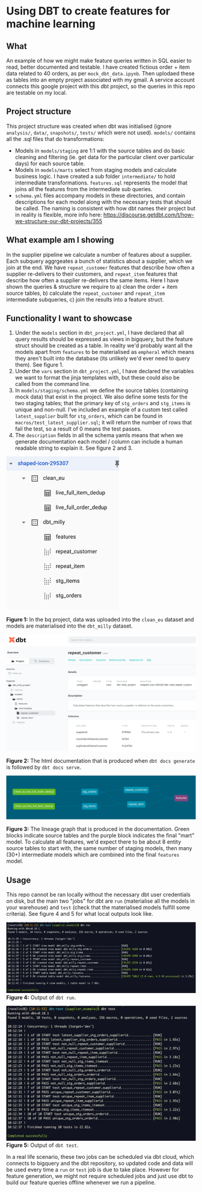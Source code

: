 
# Using DBT to create features for machine learning


## What
An example of how we might make feature queries written in SQL easier to read, better documented and testable.
I have created fictious order + item data related to 40 orders, as per `mock_dbt_data.ipynb`. Then uplodaed
these as tables into an empty project associated with my gmail. A service account connects this google project
with this dbt project, so the queries in this repo are testable on my local.


## Project structure
This project structure was created when dbt was initialised (ignore `analysis/`, `data/`, `snapshots/`, `tests/` which were not used).
`models/` contains all the .sql files that do transformations:
* Models in `models/staging` are 1:1 with the source tables and do basic cleaning and filtering (ie. get data for the particular client over particular days) for each source table.
* Models in `models/marts` select from staging models and calculate business logic. I have created a sub folder `intermediate/` to hold intermediate transformations. `features.sql` represents the model that joins all
the features from the intermediate sub queries.
* `schema.yml` files accompany models in these directories, and contain descriptions for each model along with the necessary tests that should be called.
The naming is consistent with how dbt names their project but in reality is flexible, more info here: https://discourse.getdbt.com/t/how-we-structure-our-dbt-projects/355


## What example am I showing
In the supplier pipeline we calculate a number of features about a supplier. Each subquery aggrgeates a bunch of statistics about a supplier, which we join at the end. We have `repeat_customer` features that describe how often a supplier re-delivers to their customers, and `repeat_item` features that describe how often a supplier re-delivers the same items.
Here I have shown the queries & structure we require to a) clean the order + item source tables, b) calculate the `repeat_customer` and `repeat_item` intermediate subqueries, c) join the results into a feature struct.


## Functionality I want to showcase
1. Under the `models` section in `dbt_project.yml`, I have declared that all query results should be expressed as views in bigquery, but the feature struct should be created as a table. In reality we'd probably want all the models apart from `features` to be materialised as `empheral` which means they aren't built into the database (its unlikely we'd ever need to query them). See figure 1.
2. Under the `vars` section in `dbt_project.yml`, I have declared the variables we want to format the jinja templates with, but these could also be called from the command line.
3. In `models/staging/schema.yml` we define the source tables (containing mock data) that exist in the project. We also define some tests for the two staging tables; that the primary key of `stg_orders` and `stg_items` is unique and non-null. I've included an example of a custom test called `latest_supplier` built for `stg_orders`, which can be found in `macros/test_latest_supplier.sql`; it will return the number of rows that fail the test, so a result of 0 means the test passes.
4. The `description` fields in all the schema yamls means that when we generate documentation each model / column can include a human readable string to explain it. See figure 2 and 3.

![bq structure](/images/bq_structure.png)

**Figure 1:** In the bq project, data was uploaded into the `clean_eu` dataset and models are materialised into the `dbt_milly` dataset.


![dbt documentation](/images/dbt_documentation.png)

**Figure 2:** The html documentation that is produced when `dbt docs generate` is followed by `dbt docs serve`.


![dbt lineage graph](/images/dbt_lineage_graph.png)

**Figure 3:** The lineage graph that is produced in the documentation. Green blocks indicate source tables and the purple block indicates the final "mart" model. To calculate all features, we'd expect there to be about 8 entity source tables to start with, the same number of staging models, then many (30+) intermediate models which are combined into the final `features` model.


## Usage
This repo cannot be ran locally without the necessary dbt user credentials on disk, but the main two "jobs" for dbt are `run` (materialise all the models in your warehouse) and `test` (check that the materialised models fulfill some criteria). See figure 4 and 5 for what local outputs look like.

![dbt run](/images/dbt_run.png)
**Figure 4:** Output of `dbt run`.

![dbt test](/images/dbt_test.png)
**Figure 5:** Output of `dbt test`.

In a real life scenario, these two jobs can be scheduled via dbt cloud, which connects to bigquery and the dbt repository, so updated code and data will be used every time a `run` or `test` job is due to take place. However for feature generation, we might not require scheduled jobs and just use dbt to build our feature queries offline whenever we run a pipeline.

